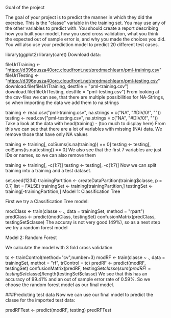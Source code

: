 
Goal of the project

The goal of your project is to predict the manner in which they did the exercise. This is the "classe" variable in the training set. You may use any of the other variables to predict with. You should create a report describing how you built your model, how you used cross validation, what you think the expected out of sample error is, and why you made the choices you did. You will also use your prediction model to predict 20 different test cases.

library(ggplot2) library(caret) Download data:

fileUrlTraining <- "https://d396qusza40orc.cloudfront.net/predmachlearn/pml-training.csv" fileUrlTesting <- "https://d396qusza40orc.cloudfront.net/predmachlearn/pml-testing.csv" download.file(fileUrlTraining, destfile = "pml-training.csv") download.file(fileUrlTesting, destfile = "pml-testing.csv") From looking at the csv-files we can see, that there are multiple possibilities for NA-Strings, so when importing the data we add them to na.strings

training <- read.csv("pml-training.csv", na.strings = c("NA", "#DIV/0!", "")) testing <- read.csv("pml-testing.csv", na.strings = c("NA", "#DIV/0!", "")) Take a look at the data with head(training) - (too much to display here) From this we can see that there are a lot of variables with missing (NA) data. We remove those that have only NA values

training <- training[, colSums(is.na(training)) == 0] testing <- testing[, colSums(is.na(testing)) == 0] We also see that the first 7 variables are just IDs or names, so we can also remove them

training <- training[, -c(1:7)] testing <- testing[, -c(1:7)] Now we can split training into a training and a test dataset.

set.seed(1234) trainingPartition <- createDataPartition(training$classe, p = 0.7, list = FALSE) trainingSet <- training[trainingPartition,] testingSet <- training[-trainingPartition,] Model 1: Classification Tree

First we try a Classification Tree model:

modClass <- train(classe ~ ., data = trainingSet, method = "rpart") predClass <- predict(modClass, testingSet) confusionMatrix(predClass, testingSet$classe) The accuray is not very good (49%), so as a next step we try a random forest model

Model 2: Random Forest

We calculate the model with 3 fold cross validation

tc <- trainControl(method="cv",number=3) modRF <- train(classe ~ ., data = trainingSet, methot = "rf", trControl = tc) predRF <- predict(modRF, testingSet) confusionMatrix(predRF, testingSet$classe) sum(predRF != testingSet$classe)/length(testingSet$classe) We see that this has an accuracy of 99.41% and an out of sample error rate of 0.59%. So we choose the random forest model as our final model.

###Predicting test data Now we can use our final model to predict the classe for the imported test data:

predRFTest <- predict(modRF, testing) predRFTest
